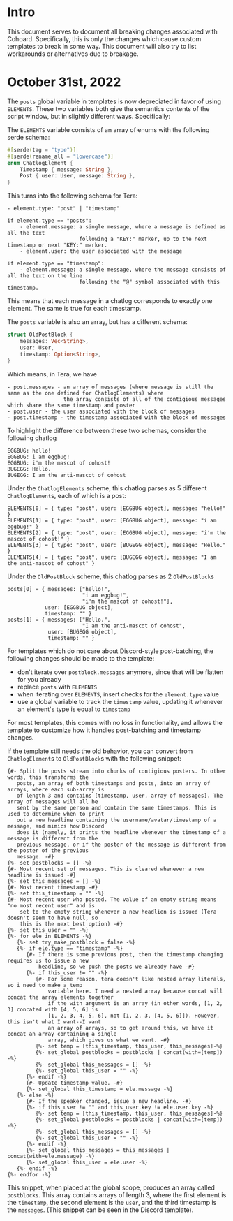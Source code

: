 # Intro
This document serves to document all breaking changes associated with Cohoard. Specifically, this is only the changes
which cause custom templates to break in some way. This document will also try to list workarounds or alternatives due
to breakage.

# October 31st, 2022
The `posts` global variable in templates is now depreciated in favor of using `ELEMENTS`. These two variables both give
the semantics contents of the script window, but in slightly different ways. Specifically:

The `ELEMENTS` variable consists of an array of enums with the following serde schema:
```rust
#[serde(tag = "type")]
#[serde(rename_all = "lowercase")]
enum ChatlogElement {
    Timestamp { message: String },
    Post { user: User, message: String },
}
```

This turns into the following schema for Tera:
```
- element.type: "post" | "timestamp"

if element.type == "posts":
    - element.message: a single message, where a message is defined as all the text
                       following a "KEY:" marker, up to the next timestamp or next "KEY:" marker.
    - element.user: the user associated with the message

if element.type == "timestamp":
    - element.message: a single message, where the message consists of all the text on the line
                       following the "@" symbol associated with this timestamp.
```

This means that each message in a chatlog corresponds to exactly one element. The same
is true for each timestamp.

The `posts` variable is also an array, but has a different schema:

```rust
struct OldPostBlock {
    messages: Vec<String>,
    user: User,
    timestamp: Option<String>,
}
```

Which means, in Tera, we have
```
- post.messages - an array of messages (where message is still the same as the one defined for ChatlogElements) where
                  the array consists of all of the contigious messages which share the same timestamp and poster
- post.user - the user associated with the block of messages
- post.timestamp - the timestamp associated with the block of messages
```

To highlight the difference between these two schemas, consider the following chatlog
```
EGGBUG: hello!
EGGBUG: i am eggbug!
EGGBUG: i'm the mascot of cohost!
BUGEGG: Hello.
BUGEGG: I am the anti-mascot of cohost
```

Under the `ChatlogElements` scheme, this chatlog parses as 5 different `ChatlogElement`s, each of
which is a post:
```
ELEMENTS[0] = { type: "post", user: [EGGBUG object], message: "hello!" }
ELEMENTS[1] = { type: "post", user: [EGGBUG object], message: "i am eggbug!" }
ELEMENTS[2] = { type: "post", user: [EGGBUG object], message: "i'm the mascot of cohost!" }
ELEMENTS[3] = { type: "post", user: [BUGEGG object], message: "Hello." }
ELEMENTS[4] = { type: "post", user: [BUGEGG object], message: "I am the anti-mascot of cohost" }
```

Under the `OldPostBlock` scheme, this chatlog parses as 2 `OldPostBlock`s
```
posts[0] = { messages: ["hello!",
                        "i am eggbug!",
                        "i'm the mascot of cohost!"],
            user: [EGGBUG object],
            timestamp: "" }
posts[1] = { messages: ["Hello.",
                        "I am the anti-mascot of cohost",
             user: [BUGEGG object],
             timestamp: "" }
```

For templates which do not care about Discord-style post-batching, the following changes
should be made to the template:
- don't iterate over `postblock.messages` anymore, since that will be flatten for you already
- replace `posts` with `ELEMENTS`
- when iterating over `ELEMENTS`, insert checks for the `element.type` value
- use a global variable to track the `timestamp` value, updating it whenever an element's
  type is equal to `timestamp`

For most templates, this comes with no loss in functionality, and allows the template to
customize how it handles post-batching and timestamp changes.

If the template still needs the old behavior, you can convert from `ChatlogElement`s to
`OldPostBlock`s with the following snippet:
```tera
{#- Split the posts stream into chunks of contigious posters. In other words, this transforms the 
   posts, an array of both timestamps and posts, into an array of arrays, where each sub-array is
   of length 3 and contains [timestamp, user, array of messages]. The array of messages will all be
   sent by the same person and contain the same timestamps. This is used to determine when to print
   out a new headline containing the username/avatar/timestamp of a message, and mimics how Discord
   does it (namely, it prints the headline whenever the timestamp of a message is different from the
   previous message, or if the poster of the message is different from the poster of the previous
   message. -#}
{%- set postblocks = [] -%}
{#- Most recent set of messages. This is cleared whenever a new headline is issued -#}
{%- set this_messages = [] -%}
{#- Most recent timestamp -#}
{%- set this_timestamp = "" -%}
{#- Most recent user who posted. The value of an empty string means "no most recent user" and is 
    set to the empty string whenever a new headlien is issued (Tera doesn't seem to have null, so 
    this is the next best option) -#}
{%- set this_user = "" -%}
{%- for ele in ELEMENTS -%}
   {%- set try_make_postblock = false -%}
   {%- if ele.type == "timestamp" -%}
      {#- If there is some previous post, then the timestamp changing requires us to issue a new
          headline, so we push the posts we already have -#}
      {%- if this_user != "" -%}
         {#- For some reason, tera doesn't like nested array literals, so i need to make a temp 
             variable here. I need a nested array because concat will concat the array elements together
             if the with argument is an array (in other words, [1, 2, 3] concated with [4, 5, 6] is 
             [1, 2, 3, 4, 5, 6], not [1, 2, 3, [4, 5, 6]]). However, this isn't what I want--I want
             an array of arrays, so to get around this, we have it concat an array containing a single
             array, which gives us what we want. -#}
         {%- set temp = [this_timestamp, this_user, this_messages]-%}    
         {%- set_global postblocks = postblocks | concat(with=[temp]) -%}
         {%- set_global this_messages = [] -%}
         {%- set_global this_user = "" -%}
      {%- endif -%}
      {#- Update timestamp value. -#}
      {%- set_global this_timestamp = ele.message -%}
   {%- else -%}
      {#- If the speaker changed, issue a new headline. -#}
      {%- if this_user != "" and this_user.key != ele.user.key -%}
         {%- set temp = [this_timestamp, this_user, this_messages]-%}    
         {%- set_global postblocks = postblocks | concat(with=[temp]) -%}
         {%- set_global this_messages = [] -%}
         {%- set_global this_user = "" -%}
      {%- endif -%}
      {%- set_global this_messages = this_messages | concat(with=ele.message) -%}
      {%- set_global this_user = ele.user -%}
   {%- endif -%}
{%- endfor -%}
```

This snippet, when placed at the global scope, produces an array called `postblocks`.
This array contains arrays of length 3, where the first element is the `timestamp`, the 
second element is the `user`, and the third timestamp is the `messages`. (This snippet
can be seen in the Discord template).